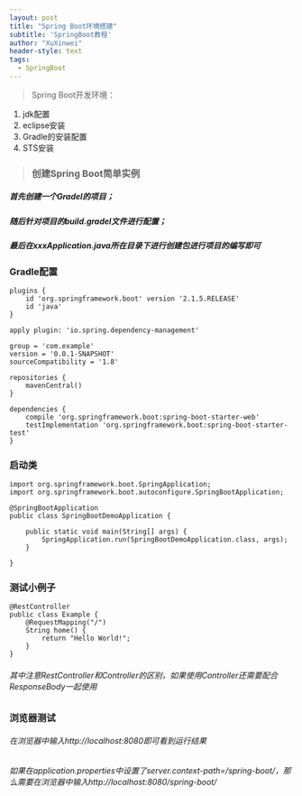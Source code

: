 ```yaml
---
layout: post
title: "Spring Boot环境搭建"
subtitle: 'SpringBoot教程'
author: "XuXinwei"
header-style: text
tags:
  - SpringBoot
---
```


> Spring Boot开发环境：

1. jdk配置
2. eclipse安装
3. Gradle的安装配置
4. STS安装

> ### 创建Spring Boot简单实例

##### 首先创建一个Gradel的项目；
##### 随后针对项目的build.gradel文件进行配置；
##### 最后在xxxApplication.java所在目录下进行创建包进行项目的编写即可

### Gradle配置

```
plugins {
	id 'org.springframework.boot' version '2.1.5.RELEASE'
	id 'java'
}

apply plugin: 'io.spring.dependency-management'

group = 'com.example'
version = '0.0.1-SNAPSHOT'
sourceCompatibility = '1.8'

repositories {
	mavenCentral()
}

dependencies {
	compile 'org.springframework.boot:spring-boot-starter-web'
	testImplementation 'org.springframework.boot:spring-boot-starter-test'
}

```
### 启动类

```
import org.springframework.boot.SpringApplication;
import org.springframework.boot.autoconfigure.SpringBootApplication;

@SpringBootApplication
public class SpringBootDemoApplication {

	public static void main(String[] args) {
		SpringApplication.run(SpringBootDemoApplication.class, args);
	}

}

```
### 测试小例子

```
@RestController
public class Example {
    @RequestMapping("/")
    String home() {
        return "Hello World!";
    }
}
```
###### 其中注意RestController和Controller的区别，如果使用Controller还需要配合ResponseBody一起使用

### 浏览器测试
###### 在浏览器中输入http://localhost:8080即可看到运行结果
###### 如果在application.properties中设置了server.context-path=/spring-boot/，那么需要在浏览器中输入http://localhost:8080/spring-boot/
